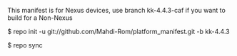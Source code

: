 This manifest is for Nexus devices, use branch kk-4.4.3-caf if you want to build for a Non-Nexus

$ repo init -u git://github.com/Mahdi-Rom/platform_manifest.git -b kk-4.4.3

$ repo sync
